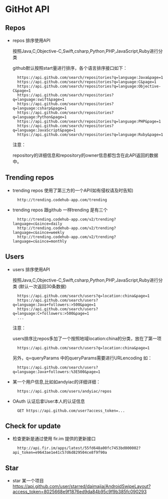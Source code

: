 # GitHot API

## Repos

- repos 排序使用API
	
	按照Java,C,Objective-C,Swift,csharp,Python,PHP,JavaScript,Ruby进行分类
	
	github默认按照start量进行排序，各个语言排序接口如下：

		https://api.github.com/search/repositories?q=language:Java&page=1
		https://api.github.com/search/repositories?q=language:C&page=1
		https://api.github.com/search/repositories?q=language:Objective-C&page=1
		https://api.github.com/search/repositories?q=language:swift&page=1
		https://api.github.com/search/repositories?q=language:csharp&page=1
		https://api.github.com/search/repositories?q=language:Python&page=1
		https://api.github.com/search/repositories?q=language:PHP&page=1
		https://api.github.com/search/repositories?q=language:JavaScript&page=1
		https://api.github.com/search/repositories?q=language:Ruby&page=1
	注意：
	
	repository的详细信息和repository的owner信息都包含在此API返回的数据中。

## Trending repos

- trending repos 使用了第三方的一个API(如有侵权请及时告知)

		http://trending.codehub-app.com/trending
		
- trending repos 跟github 一样trending 是有三个

		http://trending.codehub-app.com/v2/trending?language=c&since=daily
		http://trending.codehub-app.com/v2/trending?language=c&since=weekly
		http://trending.codehub-app.com/v2/trending?language=c&since=monthly
		

## Users
- users 排序使用API

	按照Java,C,Objective-C,Swift,csharp,Python,PHP,JavaScript,Ruby进行分类 (默认一次返回30条数据)

		https://api.github.com/search/users?q=location:china&page=1
		https://api.github.com/search/users?q=language:Java+followers:>500&page=1
		https://api.github.com/search/users?q=language:C+followers:>500&page=1
		...
	注意：
	
	users排序比repos多加了一个按照地域location:china的分类，放在了第一项
	
		https://api.github.com/search/users?q=location:china&page=1
	
	另外，q=queryParams 中的queryParams需要进行URLencoding 如：
	
		https://api.github.com/search/users?q=language:Java+followers:%3E500&page=1
	
- 某一个用户信息,比如如andyiac的详细详细：

		https://api.github.com/users/andyiac/repos

- OAuth 认证后拿User本人的认证信息

        GET https://api.github.com/user?access_token=...


## Check for update
- 检查更新是通过使用 fir.im 提供的更新接口

		http://api.fir.im/apps/latest/55fd648a00fc7453bd000002?api_token=e9643ae1e41c57d6d829504ce8f9f90a

## Star 
- star 某一个项目
	https://api.github.com/user/starred/daimajia/AndroidSwipeLayout?access_token=8025668e9f1876ed9da84b95c9f9b385fc090293